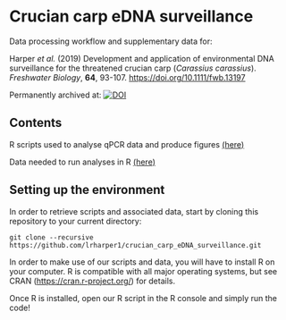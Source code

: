 # Crucian carp eDNA surveillance

Data processing workflow and supplementary data for:

Harper *et al.* (2019) Development and application of environmental DNA surveillance for the threatened crucian carp (*Carassius carassius*). *Freshwater Biology*, __64__, 93-107. https://doi.org/10.1111/fwb.13197

Permanently archived at: [![DOI](https://zenodo.org/badge/149409935.svg)](https://zenodo.org/badge/latestdoi/149409935)


## Contents

R scripts used to analyse qPCR data and produce figures [(here)](https://github.com/lrharper1/crucian_carp_eDNA_surveillance/tree/master/R%20scripts)

Data needed to run analyses in R [(here)](https://github.com/lrharper1/crucian_carp_eDNA_surveillance/tree/master/Data/)


## Setting up the environment

In order to retrieve scripts and associated data, start by cloning this repository to your current directory:

```
git clone --recursive https://github.com/lrharper1/crucian_carp_eDNA_surveillance.git
```

In order to make use of our scripts and data, you will have to install R on your computer. R is compatible with all major operating systems, but see CRAN (https://cran.r-project.org/) for details.

Once R is installed, open our R script in the R console and simply run the code!
